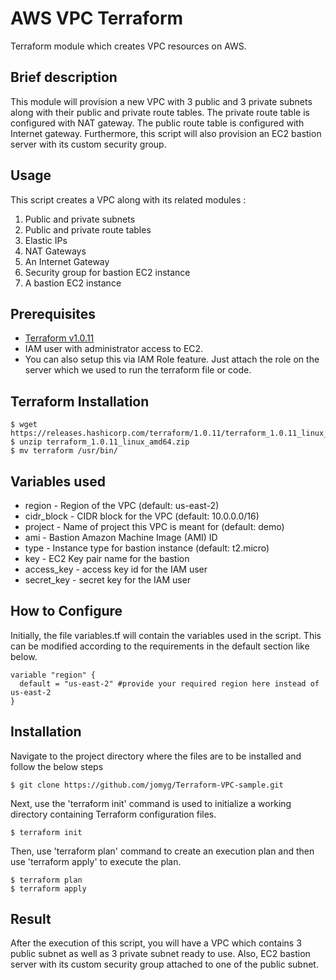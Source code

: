 # AWS VPC Terraform

Terraform module which creates VPC resources on AWS.

## Brief description

This module will provision a new VPC with 3 public and 3 private subnets along with their public and private route tables. The private route table is configured with NAT gateway. The public route table is configured with Internet gateway. Furthermore, this script will also provision an EC2 bastion server with its custom security group.

## Usage

This script creates a VPC along with its related modules :
1. Public and private subnets
2. Public and private route tables
3. Elastic IPs
4. NAT Gateways
5. An Internet Gateway
6. Security group for bastion EC2 instance
7. A bastion EC2 instance

## Prerequisites

- [Terraform v1.0.11](https://www.terraform.io/downloads.html)
- IAM user with administrator access to EC2.
- You can also setup this via IAM Role feature. Just attach the role on the server which we used to run the terraform file or code. 

## Terraform Installation

```
$ wget https://releases.hashicorp.com/terraform/1.0.11/terraform_1.0.11_linux_amd64.zip
$ unzip terraform_1.0.11_linux_amd64.zip
$ mv terraform /usr/bin/
```
## Variables used 

- region - Region of the VPC (default: us-east-2)
- cidr_block - CIDR block for the VPC (default: 10.0.0.0/16)
- project - Name of project this VPC is meant for (default: demo)
- ami - Bastion Amazon Machine Image (AMI) ID
- type - Instance type for bastion instance (default: t2.micro)
- key - EC2 Key pair name for the bastion
- access_key - access key id for the IAM user
- secret_key - secret key for the IAM user

## How to Configure

Initially, the file variables.tf will contain the variables used in the script. This can be modified according to the requirements in the default section like below.
```
variable "region" {
  default = "us-east-2" #provide your required region here instead of us-east-2
}
```

## Installation

Navigate to the project directory where the files are to be installed and follow the below steps

```
$ git clone https://github.com/jomyg/Terraform-VPC-sample.git
```
Next, use the 'terraform init' command is used to initialize a working directory containing Terraform configuration files.
```
$ terraform init
```
Then, use 'terraform plan' command to create an execution plan and then use 'terraform apply' to execute the plan. 
```
$ terraform plan
$ terraform apply
```

## Result

After the execution of this script, you will have a VPC which contains 3 public subnet as well as 3 private subnet ready to use. Also, EC2 bastion server with its custom security group attached to one of the public subnet.
